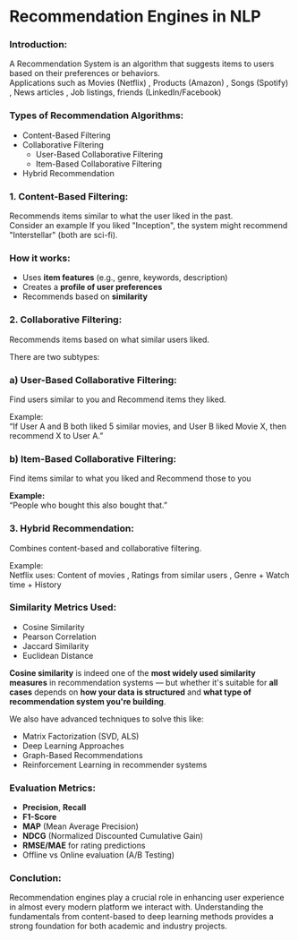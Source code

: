 # **Recommendation Engines in NLP**

### **Introduction:**

A Recommendation System is an algorithm that suggests items to users based on their preferences or behaviors.  
Applications such as Movies (Netflix) , Products (Amazon) , Songs (Spotify) , News articles , Job listings, friends (LinkedIn/Facebook)

### **Types of Recommendation Algorithms:**

* Content-Based Filtering  
* Collaborative Filtering  
  * User-Based Collaborative Filtering  
  * Item-Based Collaborative Filtering  
* Hybrid Recommendation


### **1\. Content-Based Filtering:**

Recommends items similar to what the user liked in the past.  
Consider an example If you liked "Inception", the system might recommend "Interstellar" (both are sci-fi).

### **How it works**:

* Uses **item features** (e.g., genre, keywords, description)  
* Creates a **profile of user preferences**  
* Recommends based on **similarity**

### **2\. Collaborative Filtering:**

Recommends items based on what similar users liked.

There are two subtypes:

### **a) User-Based Collaborative Filtering:**

Find users similar to you and Recommend items they liked.

Example:   
“If User A and B both liked 5 similar movies, and User B liked Movie X, then recommend X to User A.”

### **b) Item-Based Collaborative Filtering:**

Find items similar to what you liked and Recommend those to you

**Example:**  
	“People who bought this also bought that.”

### **3\. Hybrid Recommendation:**

Combines content-based and collaborative filtering.

Example:  
Netflix uses: Content of movies , Ratings from similar users , Genre \+ Watch time \+ History

### **Similarity Metrics Used:**

* Cosine Similarity  
* Pearson Correlation  
* Jaccard Similarity  
* Euclidean Distance

**Cosine similarity** is indeed one of the **most widely used similarity measures** in recommendation systems — but whether it's suitable for **all cases** depends on **how your data is structured** and **what type of recommendation system you're building**.

We also have advanced techniques to solve this like:

* Matrix Factorization (SVD, ALS)  
* Deep Learning Approaches  
* Graph-Based Recommendations  
* Reinforcement Learning in recommender systems

###  **Evaluation Metrics:**

* **Precision**, **Recall**  
* **F1-Score**  
* **MAP** (Mean Average Precision)  
* **NDCG** (Normalized Discounted Cumulative Gain)  
* **RMSE/MAE** for rating predictions  
* Offline vs Online evaluation (A/B Testing)

### **Conclution:**

 Recommendation engines play a crucial role in enhancing user experience in almost every modern platform we interact with. Understanding the fundamentals from content-based to deep learning methods  provides a strong foundation for both academic and industry projects.
